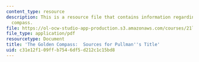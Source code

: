 ```yaml
---
content_type: resource
description: This is a resource file that contains information regarding the golden
  compass.
file: https://ol-ocw-studio-app-production.s3.amazonaws.com/courses/21l-705-major-authors-rewriting-genesis-paradise-lost-and-twentieth-century-fantasy-spring-2009/c31e12f109ffb7546df5d212c1c15bd8_MIT21L_705S09_rr01.pdf
file_type: application/pdf
resourcetype: Document
title: 'The Golden Compass:  Sources for Pullman''s Title'
uid: c31e12f1-09ff-b754-6df5-d212c1c15bd8
---
```

